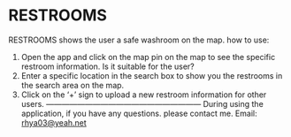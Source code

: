 # RESTROOMS

RESTROOMS shows the user a safe washroom on the map.
how to use:
1. Open the app and click on the map pin on the map to see the specific restroom information. Is it suitable for the user?
2. Enter a specific location in the search box to show you the restrooms in the search area on the map.
3. Click on the ‘+’ sign to upload a new restroom information for other users.
————————————————————
During using the application, if you have any questions.
please contact me.
Email: rhya03@yeah.net
